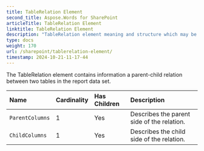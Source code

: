 ```yaml
---
title: TableRelation Element
second_title: Aspose.Words for SharePoint
articleTitle: TableRelation Element
linktitle: TableRelation Element
description: "TableRelation element meaning and structure which may be used while configuring Aspose.Words for SharePoint reports."
type: docs
weight: 170
url: /sharepoint/tablerelation-element/
timestamp: 2024-10-21-11-17-44
---
```


The TableRelation element contains information a parent-child relation between two tables in the report data set.

| Name | Cardinality | Has Children | Description |
| :- | :- | :- | :- |
| `ParentColumns` | 1 | Yes | Describes the parent side of the relation. |
| `ChildColumns` | 1 | Yes | Describes the child side of the relation. |
